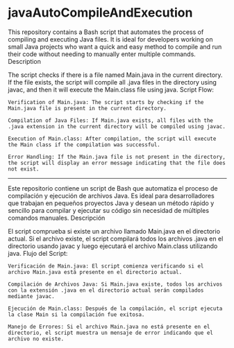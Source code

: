# javaAutoCompileAndExecution


This repository contains a Bash script that automates the process of compiling and executing Java files. It is ideal for developers working on small Java projects who want a quick and easy method to compile and run their code without needing to manually enter multiple commands.
Description

The script checks if there is a file named Main.java in the current directory. If the file exists, the script will compile all .java files in the directory using javac, and then it will execute the Main.class file using java.
Script Flow:

    Verification of Main.java: The script starts by checking if the Main.java file is present in the current directory.

    Compilation of Java Files: If Main.java exists, all files with the .java extension in the current directory will be compiled using javac.

    Execution of Main.class: After compilation, the script will execute the Main class if the compilation was successful.

    Error Handling: If the Main.java file is not present in the directory, the script will display an error message indicating that the file does not exist.


----------------------------------------------------------------------------------------------------------------------------------------------------------------------------------------------


Este repositorio contiene un script de Bash que automatiza el proceso de compilación y ejecución de archivos Java. Es ideal para desarrolladores que trabajan en pequeños proyectos Java y desean un método rápido y sencillo para compilar y ejecutar su código sin necesidad de múltiples comandos manuales.
Descripción

El script comprueba si existe un archivo llamado Main.java en el directorio actual. Si el archivo existe, el script compilará todos los archivos .java en el directorio usando javac y luego ejecutará el archivo Main.class utilizando java.
Flujo del Script:

    Verificación de Main.java: El script comienza verificando si el archivo Main.java está presente en el directorio actual.

    Compilación de Archivos Java: Si Main.java existe, todos los archivos con la extensión .java en el directorio actual serán compilados mediante javac.

    Ejecución de Main.class: Después de la compilación, el script ejecuta la clase Main si la compilación fue exitosa.

    Manejo de Errores: Si el archivo Main.java no está presente en el directorio, el script muestra un mensaje de error indicando que el archivo no existe.
